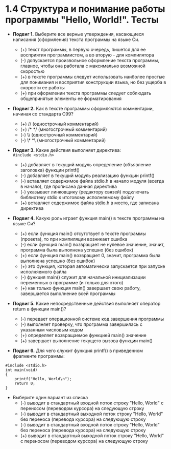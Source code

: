 # 1.4 Структура и понимание работы программы "Hello, World!". Тесты

* **Подвиг 1.** Выберите все верные утверждения, касающиеся написания (оформления) текста программы на языке Си.
  * (+) текст программы, в первую очередь, пишется для ее восприятия программистом, а во вторую - для компилятора
  * (-) допускается произвольное оформление текста программы, главное, чтобы она работала с максимально возможной скоростью
  * (+) в тексте программы следует использовать наиболее простые для понимания и восприятия конструкции языка, но без ущерба в скорости ее работы
  * (+) при оформлении текста программы следует соблюдать общепринятые элементы ее форматирования

* **Подвиг 2.** Как в тексте программы оформляются комментарии, начиная со стандарта C99?
  * (+) // (однострочный комментарий)
  * (+) /* */ (многострочный комментарий)
  * (-) \\\\ (однострочный комментарий)
  * (-) \\* *\ (многострочный комментарий)

* **Подвиг 3.** Какие действия выполняет директива:  
  ```#include <stdio.h>```  
  * (+) добавляет в текущий модуль определение (объявление заголовка) функции printf()
  * (-) добавляет в текущий модуль реализацию функции printf()
  * (-) вставляет содержимое файла stdio.h в начало модуля (всегда в начало), где прописана данная директива
  * (-) указывает линковщику (редактору связей) подключать библиотеку stdio к итоговому исполняемому файлу
  * (+) вставляет содержимое файла stdio.h в место, где записана директива

* **Подвиг 4.** Какую роль играет функция main() в тексте программы на языке Си?
  * (+) если функция main() отсутствует в тексте программы (проекта), то при компиляции возникает ошибка
  * (-) если функция main() возвращает не нулевое значение, значит, программа была выполнена успешно (без ошибок)
  * (+) если функция main() возвращает 0, значит, программа была выполнена успешно (без ошибок)
  * (+) это функция, которая автоматически запускается при запуске исполняемого файла
  * (-) функция main() служит для начальной инициализации переменных в программе (и только для этого)
  * (+) как только функция main() завершает свою работу, завершается выполнение всей программы

* **Подвиг 5.** Какие непосредственные действия выполняет оператор return в функции main()?
  * (-) передает операционной системе код завершения программы
  * (-) выполняет проверку, что программа завершилась с указанным числовым кодом
  * (+) определяет возвращаемое функцией main() значение
  * (+) завершает выполнение текущего вызова функции main()

* **Подвиг 6.** Для чего служит функция printf() в приведенном фрагменте программы:  

```// Подвиг 6 - листинг для задания
#include <stdio.h>  
int main(void)  
{  
    printf("Hello, World\n");  
    return 0;  
}
```

* Выберите один вариант из списка
  * (-) выводит в стандартный входной поток строку "Hello, World" с переносом (переводом курсора) на следующую строку
  * (-) выводит в стандартный выходной поток строку "Hello, World" без переноса (перевода курсора) на следующую строку
  * (-) выводит в стандартный входной поток строку "Hello, World" без переноса (перевода курсора) на следующую строку
  * (+) выводит в стандартный выходной поток строку "Hello, World" с переносом (переводом курсора) на следующую строку
